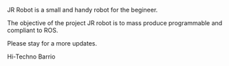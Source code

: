 JR Robot 
is a small and handy robot for the begineer.

The objective of the project JR robot is to mass produce
programmable and compliant to ROS.

Please stay for a more updates.


Hi-Techno Barrio
